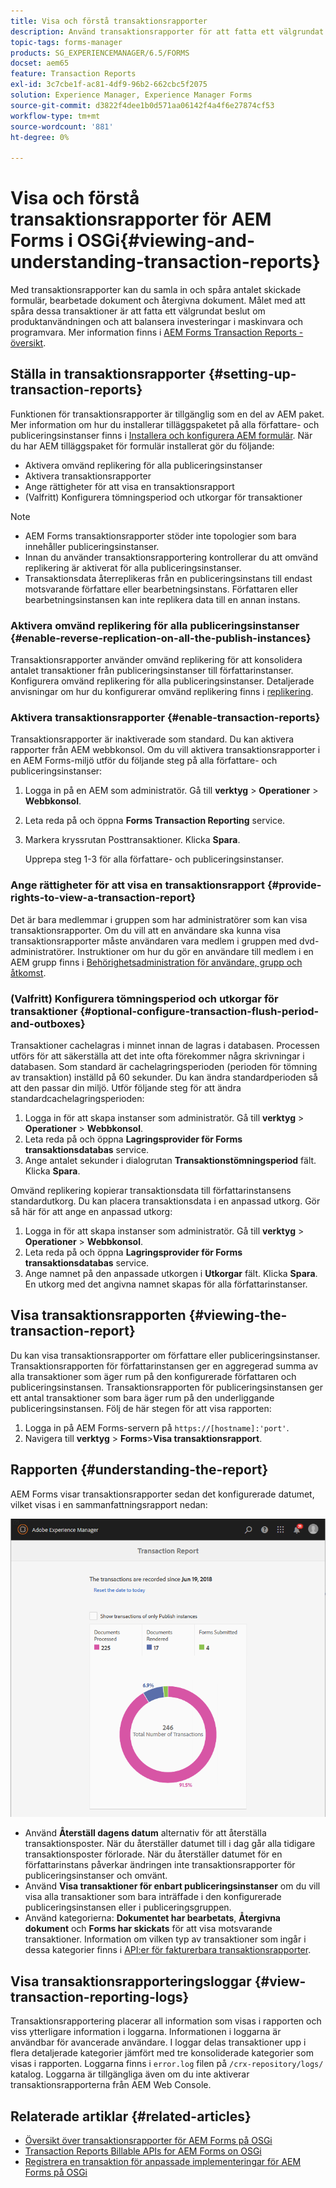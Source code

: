 ```yaml
---
title: Visa och förstå transaktionsrapporter
description: Använd transaktionsrapporter för att fatta ett välgrundat beslut om produktanvändningen och ombalansera investeringar i maskinvara och programvara.
topic-tags: forms-manager
products: SG_EXPERIENCEMANAGER/6.5/FORMS
docset: aem65
feature: Transaction Reports
exl-id: 3c7cbe1f-ac81-4df9-96b2-662cbc5f2075
solution: Experience Manager, Experience Manager Forms
source-git-commit: d3822f4dee1b0d571aa06142f4a4f6e27874cf53
workflow-type: tm+mt
source-wordcount: '881'
ht-degree: 0%

---
```


# Visa och förstå transaktionsrapporter för AEM Forms i OSGi{#viewing-and-understanding-transaction-reports}

Med transaktionsrapporter kan du samla in och spåra antalet skickade formulär, bearbetade dokument och återgivna dokument. Målet med att spåra dessa transaktioner är att fatta ett välgrundat beslut om produktanvändningen och att balansera investeringar i maskinvara och programvara. Mer information finns i [AEM Forms Transaction Reports - översikt](../../forms/using/transaction-reports-overview.md).

## Ställa in transaktionsrapporter  {#setting-up-transaction-reports}

Funktionen för transaktionsrapporter är tillgänglig som en del av AEM paket. Mer information om hur du installerar tilläggspaketet på alla författare- och publiceringsinstanser finns i [Installera och konfigurera AEM formulär](/help/forms/using/installing-configuring-aem-forms-osgi.md). När du har AEM tilläggspaket för formulär installerat gör du följande:

* Aktivera omvänd replikering för alla publiceringsinstanser
* Aktivera transaktionsrapporter
* Ange rättigheter för att visa en transaktionsrapport
* (Valfritt) Konfigurera tömningsperiod och utkorgar för transaktioner [](/help/forms/using/installing-configuring-aem-forms-osgi.md)

>[!NOTE]
>
>* AEM Forms transaktionsrapporter stöder inte topologier som bara innehåller publiceringsinstanser.
>* Innan du använder transaktionsrapportering kontrollerar du att omvänd replikering är aktiverat för alla publiceringsinstanser.
>* Transaktionsdata återreplikeras från en publiceringsinstans till endast motsvarande författare eller bearbetningsinstans. Författaren eller bearbetningsinstansen kan inte replikera data till en annan instans.
>

### Aktivera omvänd replikering för alla publiceringsinstanser {#enable-reverse-replication-on-all-the-publish-instances}

Transaktionsrapporter använder omvänd replikering för att konsolidera antalet transaktioner från publiceringsinstanser till författarinstanser. Konfigurera omvänd replikering för alla publiceringsinstanser. Detaljerade anvisningar om hur du konfigurerar omvänd replikering finns i [replikering](/help/sites-deploying/replication.md).

### Aktivera transaktionsrapporter {#enable-transaction-reports}

Transaktionsrapporter är inaktiverade som standard. Du kan aktivera rapporter från AEM webbkonsol. Om du vill aktivera transaktionsrapporter i en AEM Forms-miljö utför du följande steg på alla författare- och publiceringsinstanser:

1. Logga in på en AEM som administratör. Gå till **verktyg** > **Operationer** > **Webbkonsol**.
1. Leta reda på och öppna **Forms Transaction Reporting** service.
1. Markera kryssrutan Posttransaktioner. Klicka **Spara**.

   Upprepa steg 1-3 för alla författare- och publiceringsinstanser.

### Ange rättigheter för att visa en transaktionsrapport {#provide-rights-to-view-a-transaction-report}

Det är bara medlemmar i gruppen som har administratörer som kan visa transaktionsrapporter. Om du vill att en användare ska kunna visa transaktionsrapporter måste användaren vara medlem i gruppen med dvd-administratörer. Instruktioner om hur du gör en användare till medlem i en AEM grupp finns i [Behörighetsadministration för användare, grupp och åtkomst](/help/sites-administering/user-group-ac-admin.md).

### (Valfritt) Konfigurera tömningsperiod och utkorgar för transaktioner {#optional-configure-transaction-flush-period-and-outboxes}

Transaktioner cachelagras i minnet innan de lagras i databasen. Processen utförs för att säkerställa att det inte ofta förekommer några skrivningar i databasen. Som standard är cachelagringsperioden (perioden för tömning av transaktion) inställd på 60 sekunder. Du kan ändra standardperioden så att den passar din miljö. Utför följande steg för att ändra standardcachelagringsperioden:

1. Logga in för att skapa instanser som administratör. Gå till **verktyg** > **Operationer** > **Webbkonsol**.
1. Leta reda på och öppna **Lagringsprovider för Forms transaktionsdatabas** service.
1. Ange antalet sekunder i dialogrutan **Transaktionstömningsperiod** fält. Klicka **Spara**.

Omvänd replikering kopierar transaktionsdata till författarinstansens standardutkorg. Du kan placera transaktionsdata i en anpassad utkorg. Gör så här för att ange en anpassad utkorg:

1. Logga in för att skapa instanser som administratör. Gå till **verktyg** > **Operationer** > **Webbkonsol**.
1. Leta reda på och öppna **Lagringsprovider för Forms transaktionsdatabas** service.
1. Ange namnet på den anpassade utkorgen i **Utkorgar** fält. Klicka **Spara**. En utkorg med det angivna namnet skapas för alla författarinstanser.

## Visa transaktionsrapporten {#viewing-the-transaction-report}

Du kan visa transaktionsrapporter om författare eller publiceringsinstanser. Transaktionsrapporten för författarinstansen ger en aggregerad summa av alla transaktioner som äger rum på den konfigurerade författaren och publiceringsinstansen. Transaktionsrapporten för publiceringsinstansen ger ett antal transaktioner som bara äger rum på den underliggande publiceringsinstansen. Följ de här stegen för att visa rapporten:

1. Logga in på AEM Forms-servern på `https://[hostname]:'port'`.
1. Navigera till **verktyg** > **Forms**>**Visa transaktionsrapport**.

## Rapporten {#understanding-the-report}

AEM Forms visar transaktionsrapporter sedan det konfigurerade datumet, vilket visas i en sammanfattningsrapport nedan:

![sample-transaction-report-author](assets/sample-transaction-report-author.png)

* Använd **Återställ dagens datum** alternativ för att återställa transaktionsposter. När du återställer datumet till i dag går alla tidigare transaktionsposter förlorade. När du återställer datumet för en författarinstans påverkar ändringen inte transaktionsrapporter för publiceringsinstanser och omvänt.
* Använd **Visa transaktioner för enbart publiceringsinstanser** om du vill visa alla transaktioner som bara inträffade i den konfigurerade publiceringsinstansen eller i publiceringsgruppen.
* Använd kategorierna: **Dokumentet har bearbetats**, **Återgivna dokument** och **Forms har skickats** för att visa motsvarande transaktioner. Information om vilken typ av transaktioner som ingår i dessa kategorier finns i [API:er för fakturerbara transaktionsrapporter](../../forms/using/transaction-reports-billable-apis.md).

## Visa transaktionsrapporteringsloggar {#view-transaction-reporting-logs}

Transaktionsrapportering placerar all information som visas i rapporten och viss ytterligare information i loggarna. Informationen i loggarna är användbar för avancerade användare. I loggar delas transaktioner upp i flera detaljerade kategorier jämfört med tre konsoliderade kategorier som visas i rapporten. Loggarna finns i `error.log` filen på `/crx-repository/logs/` katalog. Loggarna är tillgängliga även om du inte aktiverar transaktionsrapporterna från AEM Web Console.

## Relaterade artiklar {#related-articles}

* [Översikt över transaktionsrapporter för AEM Forms på OSGi](../../forms/using/transaction-reports-overview.md)
* [Transaction Reports Billable APIs for AEM Forms on OSGi](../../forms/using/transaction-reports-billable-apis.md)
* [Registrera en transaktion för anpassade implementeringar för AEM Forms på OSGi](/help/forms/using/record-transaction-custom-implementation.md)
